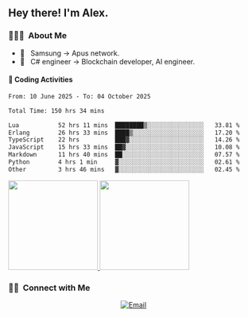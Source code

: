 

<h2> Hey there! I'm Alex.</h2>

<h3> 👨🏻‍💻 &nbsp;About Me </h3>

- 🤔 &nbsp; Samsung -> Apus network.
- 🌱 &nbsp; C# engineer -> Blockchain developer, AI engineer.




#### 🔨 Coding Activities



<!--START_SECTION:waka-->

```txt
From: 10 June 2025 - To: 04 October 2025

Total Time: 150 hrs 34 mins

Lua           52 hrs 11 mins  ████████▒░░░░░░░░░░░░░░░░   33.81 %
Erlang        26 hrs 33 mins  ████▒░░░░░░░░░░░░░░░░░░░░   17.20 %
TypeScript    22 hrs          ███▓░░░░░░░░░░░░░░░░░░░░░   14.26 %
JavaScript    15 hrs 33 mins  ██▓░░░░░░░░░░░░░░░░░░░░░░   10.08 %
Markdown      11 hrs 40 mins  ██░░░░░░░░░░░░░░░░░░░░░░░   07.57 %
Python        4 hrs 1 min     ▓░░░░░░░░░░░░░░░░░░░░░░░░   02.61 %
Other         3 hrs 46 mins   ▓░░░░░░░░░░░░░░░░░░░░░░░░   02.45 %
```

<!--END_SECTION:waka-->
<a href="https://github.com/Alex-wuhu">
  <img height="180em" src="https://github-readme-stats.vercel.app/api?username=Alex-wuhu&theme=buefy&show_icons=true" />
  <img height="180em" src="https://github-readme-stats.vercel.app/api/top-langs/?username=Alex-wuhu&theme=buefy&layout=compact" />
</a>


<h3> 🤝🏻 &nbsp;Connect with Me </h3>

<p align="center">
<a href="yanglongwei06@gmail.com"><img alt="Email" src="https://img.shields.io/badge/Email-yanglongwei06@gmail.com-blue?style=flat-square&logo=gmail"></a>
</p>

